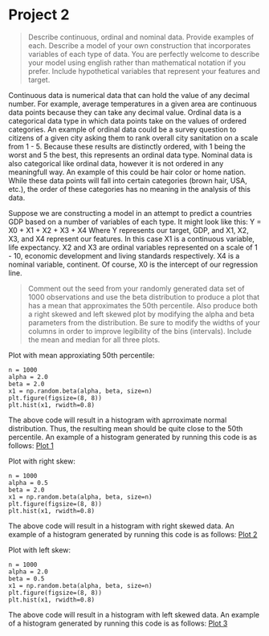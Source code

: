 # Project 2

> Describe continuous, ordinal and nominal data. Provide examples of each. Describe a model of your own construction that incorporates variables of each type of data. You are perfectly welcome to describe your model using english rather than mathematical notation if you prefer. Include hypothetical variables that represent your features and target.

Continuous data is numerical data that can hold the value of any decimal number. For example, average temperatures in a given area are continuous data points because they can take any decimal value.
Ordinal data is a categorical data type in which data points take on the values of ordered categories. An example of ordinal data could be a survey question to citizens of a given city asking them to rank overall city sanitation on a scale from 1 - 5. Because these results are distinctly ordered, with 1 being the worst and 5 the best, this represents an ordinal data type.
Nominal data is also categorical like ordinal data, however it is not ordered in any meaningfull way. An example of this could be hair color or home nation. While these data points will fall into certain categories (brown hair, USA, etc.), the order of these categories has no meaning in the analysis of this data.

Suppose we are constructing a model in an attempt to predict a countries GDP based on a number of variables of each type. It might look like this:
Y = X0 + X1 + X2 + X3 + X4
Where Y represents our target, GDP, and X1, X2, X3, and X4 represent our features. In this case X1 is a continuous variable, life expectancy. X2 and X3 are ordinal variables represented on a scale of 1 - 10, economic development and living standards respectively. X4 is a nominal variable, continent. Of course, X0 is the intercept of our regression line.


> Comment out the seed from your randomly generated data set of 1000 observations and use the beta distribution to produce a plot that has a mean that approximates the 50th percentile. Also produce both a right skewed and left skewed plot by modifying the alpha and beta parameters from the distribution. Be sure to modify the widths of your columns in order to improve legibility of the bins (intervals). Include the mean and median for all three plots.

Plot with mean approxiating 50th percentile:
```
n = 1000
alpha = 2.0
beta = 2.0
x1 = np.random.beta(alpha, beta, size=n)
plt.figure(figsize=(8, 8))
plt.hist(x1, rwidth=0.8)
```
The above code will result in a histogram with aprroximate normal distribution. Thus, the resulting mean should be quite close to the 50th percentile.
An example of a histogram generated by running this code is as follows: [Plot 1](plot1.png)

Plot with right skew:
```
n = 1000
alpha = 0.5
beta = 2.0
x1 = np.random.beta(alpha, beta, size=n)
plt.figure(figsize=(8, 8))
plt.hist(x1, rwidth=0.8)
```
The above code will result in a histogram with right skewed data.
An example of a histogram generated by running this code is as follows: [Plot 2](plot2.png)

Plot with left skew:
```
n = 1000
alpha = 2.0
beta = 0.5
x1 = np.random.beta(alpha, beta, size=n)
plt.figure(figsize=(8, 8))
plt.hist(x1, rwidth=0.8)
```
The above code will result in a histogram with left skewed data.
An example of a histogram generated by running this code is as follows: [Plot 3](plot3.png)

